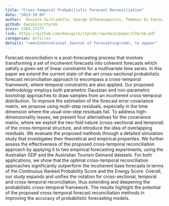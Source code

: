 ```yaml
---
title: "Cross-temporal Probabilistic Forecast Reconciliation"
date: "2023-10-09"
author:  Daniele Girolimetto, George Athanasopoulos, Tommaso Di Fonzo, Rob J Hyndman
github: daniGiro/ctprob
arxiv: 2303.17277
link: https://github.com/danigiro/ctprob/raw/main/paper/CTprob.pdf
categories: Articles
details: "<em>International Journal of Forecasting</em>, to appear"
---
```


Forecast reconciliation is a post-forecasting process that involves transforming a set of incoherent forecasts into coherent forecasts which satisfy a given set of linear constraints for a multivariate time series. In this paper we extend the current state-of-the-art cross-sectional probabilistic forecast reconciliation approach to encompass a cross-temporal framework, where temporal constraints are also applied. Our proposed methodology employs both parametric Gaussian and non-parametric bootstrap approaches to draw samples from an incoherent cross-temporal distribution.
To improve the estimation of the forecast error covariance matrix, we propose using multi-step residuals, especially in the time dimension where the usual one-step residuals fail.
To address high-dimensionality issues, we present four alternatives for the covariance matrix, where we exploit the two-fold nature (cross-sectional and temporal) of the cross-temporal structure, and introduce the idea of overlapping residuals. We evaluate the proposed methods through a detailed simulation study that investigates their theoretical and empirical properties. We further assess the effectiveness of the proposed cross-temporal reconciliation approach by applying it to two empirical forecasting experiments, using the Australian GDP and the Australian Tourism Demand datasets. For both applications, we show that the optimal cross-temporal reconciliation approaches significantly outperform the incoherent base forecasts in terms of the Continuous Ranked Probability Score and the Energy Score. Overall, our study expands and unifies the notation for cross-sectional, temporal and cross-temporal reconciliation, thus extending and deepening the probabilistic cross-temporal framework. The results highlight the potential of the proposed cross-temporal forecast reconciliation methods in improving the accuracy of probabilistic forecasting models.

